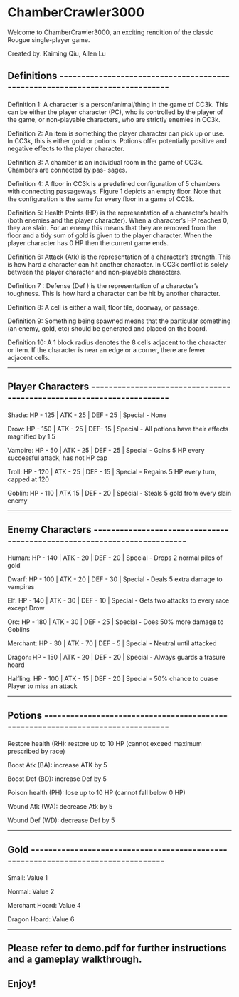 # ChamberCrawler3000

Welcome to ChamberCrawler3000, an exciting rendition of the classic Rougue single-player game.


Created by: Kaiming Qiu, Allen Lu


Definitions ----------------------------------------------------------------------------
-

Definition 1: A character is a person/animal/thing in the game of CC3k. This can be either the player character (PC), who is controlled by the player of the game, or non-playable characters, who are strictly enemies in CC3k.


Definition 2: An item is something the player character can pick up or use. In CC3k, this is either gold or potions. Potions offer potentially positive and negative effects to the player character.


Definition 3: A chamber is an individual room in the game of CC3k. Chambers are connected by pas- sages.


Definition 4: A floor in CC3k is a predefined configuration of 5 chambers with connecting passageways. Figure 1 depicts an empty floor. Note that the configuration is the same for every floor in a game of CC3k.


Definition 5: Health Points (HP) is the representation of a character’s health (both enemies and the player character). When a character’s HP reaches 0, they are slain. For an enemy this means that they are removed from the floor and a tidy sum of gold is given to the player character. When the player character has 0 HP then the current game ends.


Definition 6: Attack (Atk) is the representation of a character’s strength. This is how hard a character can hit another character. In CC3k conflict is solely between the player character and non-playable characters.


Definition 7 : Defense (Def ) is the representation of a character’s toughness. This is how hard a character can be hit by another character.


Definition 8: A cell is either a wall, floor tile, doorway, or passage.


Definition 9: Something being spawned means that the particular something (an enemy, gold, etc) should
be generated and placed on the board.


Definition 10: A 1 block radius denotes the 8 cells adjacent to the character or item. If the character is near an edge or a corner, there are fewer adjacent cells.


---------------------------------------------------------------------------------------


Player Characters ---------------------------------------------------------------------
-

Shade: HP - 125 | ATK - 25 | DEF - 25 | Special - None

Drow: HP - 150 | ATK - 25 | DEF- 15 | Special - All potions have their effects magnified by 1.5

Vampire: HP - 50 | ATK - 25 | DEF - 25 | Special - Gains 5 HP every successful attack, has not HP cap

Troll: HP - 120 | ATK - 25 | DEF - 15 | Special - Regains 5 HP every turn, capped at 120

Goblin: HP - 110 | ATK  15 | DEF - 20 | Special - Steals 5 gold from every slain enemy


-----------------------------------------------------------------------------------------


Enemy Characters ------------------------------------------------------------------------
-

Human: HP - 140 | ATK - 20 | DEF - 20 | Special - Drops 2 normal piles of gold

Dwarf: HP - 100 | ATK - 20 | DEF - 30 | Special - Deals 5 extra damage to vampires

Elf: HP - 140 | ATK - 30 | DEF - 10 | Special - Gets two attacks to every race except Drow

Orc: HP - 180 | ATK - 30 | DEF - 25 | Special - Does 50% more damage to Goblins

Merchant: HP - 30 | ATK - 70 | DEF - 5 | Special - Neutral until attacked

Dragon: HP - 150 | ATK - 20 | DEF - 20 | Special - Always guards a trasure hoard

Halfling: HP - 100 | ATK - 15 | DEF - 20 | Special - 50% chance to cuase Player to miss an attack


---------------------------------------------------------------------------------------


Potions -------------------------------------------------------------------------------
-

Restore health (RH): restore up to 10 HP (cannot exceed maximum prescribed by race)

Boost Atk (BA): increase ATK by 5

Boost Def (BD): increase Def by 5

Poison health (PH): lose up to 10 HP (cannot fall below 0 HP)

Wound Atk (WA): decrease Atk by 5

Wound Def (WD): decrease Def by 5


--------------------------------------------------------------------------------------


Gold ---------------------------------------------------------------------------------
-

Small: Value 1

Normal: Value 2

Merchant Hoard: Value 4

Dragon Hoard: Value 6


-------------------------------------------------------------------------------------


Please refer to demo.pdf for further instructions and a gameplay walkthrough.
-


Enjoy!
-

